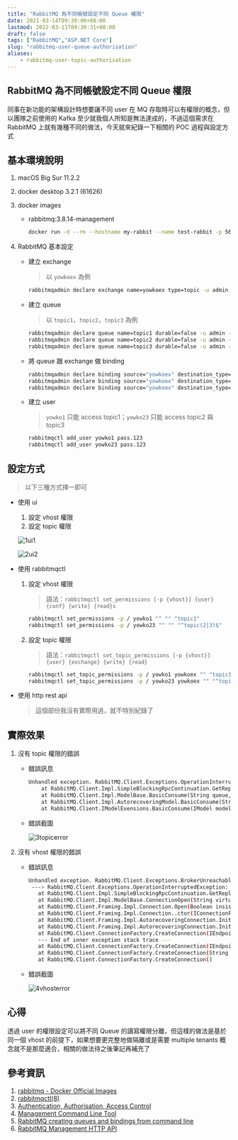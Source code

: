 ```yaml
---
title: "RabbitMQ 為不同帳號設定不同 Queue 權限"
date: 2021-03-14T09:30:00+08:00
lastmod: 2022-03-11T09:30:31+08:00
draft: false
tags: ["RabbitMQ","ASP.NET Core"]
slug: "rabbitmq-user-queue-authorisation"
aliases:
    - rabbitmq-user-topic-authorisation
---
```


## RabbitMQ 為不同帳號設定不同 Queue 權限

同事在新功能的架構設計時想要讓不同 user 在 MQ 存取時可以有權限的概念，但以團隊之前使用的 Kafka 至少就我個人所知是無法達成的，不過這個需求在 RabbitMQ 上就有幾種不同的做法，今天就來紀錄一下相關的 POC 過程與設定方式

## 基本環境說明

1. macOS Big Sur 11.2.2
2. docker desktop 3.2.1 (61626)
3. docker images

    - rabbitmq:3.8.14-management

        ```bash
        docker run -d --rm --hostname my-rabbit --name test-rabbit -p 5672:5672 -p 15672:15672  -e RABBITMQ_DEFAULT_USER=admin -e RABBITMQ_DEFAULT_PASS=pass.123 rabbitmq:3.8.14-management
        ```

4. RabbitMQ 基本設定

    - 建立 exchange

        > 以 `yowkoex` 為例

        ```bash
        rabbitmqadmin declare exchange name=yowkoex type=topic -u admin -p pass.123
        ```

    - 建立 queue

        > 以 `topic1`，`topic2`，`topic3` 為例

        ```bash
        rabbitmqadmin declare queue name=topic1 durable=false -u admin -p pass.123
        rabbitmqadmin declare queue name=topic2 durable=false -u admin -p pass.123
        rabbitmqadmin declare queue name=topic3 durable=false -u admin -p pass.123
        ```

    - 將 queue 跟 exchange 做 binding

        ```bash
        rabbitmqadmin declare binding source="yowkoex" destination_type="queue" destination="topic1" routing_key="topic1" -u admin -p pass.123
        rabbitmqadmin declare binding source="yowkoex" destination_type="queue" destination="topic2" routing_key="topic2" -u admin -p pass.123
        rabbitmqadmin declare binding source="yowkoex" destination_type="queue" destination="topic3" routing_key="topic3" -u admin -p pass.123
        ```

    - 建立 user

        > `yowko1` 只能 access topic1；`yowko23` 只能 access topic2 與 topic3

        ```bash
        rabbitmqctl add_user yowko1 pass.123
        rabbitmqctl add_user yowko23 pass.123
        ```

## 設定方式

> 以下三種方式擇一即可

- 使用 ui

    1. 設定 vhost 權限
    2. 設定 topic 權限

    ![1ui1](https://user-images.githubusercontent.com/3851540/111072242-a80a0080-8514-11eb-8c3e-25a51a477550.png)

    ![2ui2](https://user-images.githubusercontent.com/3851540/111072244-a9d3c400-8514-11eb-860b-089b12184b92.png)

- 使用 rabbitmqctl

    1. 設定 vhost 權限

        > 語法：`rabbitmqctl set_permissions [-p {vhost}] {user} {conf} {write} {read}s`

        ```bash
        rabbitmqctl set_permissions -p / yowko1 "" "" "topic1"
        rabbitmqctl set_permissions -p / yowko23 "" "" "^topic(2|3)$"
        ```

    2. 設定 topic 權限

        > 語法：`rabbitmqctl set_topic_permissions [-p {vhost}] {user} {exchange} {write} {read}`

        ```bash
        rabbitmqctl set_topic_permissions -p / yowko1 yowkoex "" "topic1"
        rabbitmqctl set_topic_permissions -p / yowko23 yowkoex "" "^topic(2|3)$"
        ```

- 使用 http rest api

    > 這個部份我沒有實際用過，就不特別紀錄了

## 實際效果

1. 沒有 topic 權限的錯誤

    - 錯誤訊息

        ```txt
        Unhandled exception. RabbitMQ.Client.Exceptions.OperationInterruptedException: The AMQP operation was interrupted: AMQP close-reason, initiated by Peer, code=403, text='ACCESS_REFUSED - access to queue 'topic1' in vhost '/' refused for user 'yowko23'', classId=60, methodId=20
            at RabbitMQ.Client.Impl.SimpleBlockingRpcContinuation.GetReply(TimeSpan timeout)
            at RabbitMQ.Client.Impl.ModelBase.BasicConsume(String queue, Boolean autoAck, String consumerTag, Boolean noLocal, Boolean exclusive, IDictionary`2 arguments, IBasicConsumer consumer)
            at RabbitMQ.Client.Impl.AutorecoveringModel.BasicConsume(String queue, Boolean autoAck, String consumerTag, Boolean noLocal, Boolean exclusive, IDictionary`2 arguments, IBasicConsumer consumer)
            at RabbitMQ.Client.IModelExensions.BasicConsume(IModel model, String queue, Boolean autoAck, IBasicConsumer consumer)
        ```

    - 錯誤截圖

        ![3topicerror](https://user-images.githubusercontent.com/3851540/111072245-aa6c5a80-8514-11eb-896c-8c578ca5b3bd.png)

2. 沒有 vhost 權限的錯誤

    - 錯誤訊息

        ```bash
        Unhandled exception. RabbitMQ.Client.Exceptions.BrokerUnreachableException: None of the specified endpoints were reachable
         ---> RabbitMQ.Client.Exceptions.OperationInterruptedException: The AMQP operation was interrupted: AMQP close-reason, initiated by Peer, code=530, text='NOT_ALLOWED - access to vhost '/' refused for user 'yuser'', classId=10, methodId=40
           at RabbitMQ.Client.Impl.SimpleBlockingRpcContinuation.GetReply(TimeSpan timeout)
           at RabbitMQ.Client.Impl.ModelBase.ConnectionOpen(String virtualHost, String capabilities, Boolean insist)
           at RabbitMQ.Client.Framing.Impl.Connection.Open(Boolean insist)
           at RabbitMQ.Client.Framing.Impl.Connection..ctor(IConnectionFactory factory, Boolean insist, IFrameHandler frameHandler, String clientProvidedName)
           at RabbitMQ.Client.Framing.Impl.AutorecoveringConnection.Init(IFrameHandler fh)
           at RabbitMQ.Client.Framing.Impl.AutorecoveringConnection.Init(IEndpointResolver endpoints)
           at RabbitMQ.Client.ConnectionFactory.CreateConnection(IEndpointResolver endpointResolver, String clientProvidedName)
           --- End of inner exception stack trace ---
           at RabbitMQ.Client.ConnectionFactory.CreateConnection(IEndpointResolver endpointResolver, String clientProvidedName)
           at RabbitMQ.Client.ConnectionFactory.CreateConnection(String clientProvidedName)
           at RabbitMQ.Client.ConnectionFactory.CreateConnection()
        ```

    - 錯誤截圖

        ![4vhosterror](https://user-images.githubusercontent.com/3851540/111072248-ab9d8780-8514-11eb-987a-4e79f05cf36d.png)

## 心得

透過 user 的權限設定可以將不同 Queue 的讀寫權限分離，但這樣的做法是基於同一個 vhost 的前提下，如果想要更完整地做隔離或是需要 multiple tenants 概念就不是那麼適合，相關的做法待之後筆記再補充了

## 參考資訊

1. [rabbitmq - Docker Official Images](https://hub.docker.com/_/rabbitmq)
2. [rabbitmqctl(8)](https://www.rabbitmq.com/rabbitmqctl.8.html)
3. [Authentication, Authorisation, Access Control](https://rabbitmq.com/access-control.html)
4. [Management Command Line Tool](https://www.rabbitmq.com/management-cli.html)
5. [RabbitMQ creating queues and bindings from command line](https://stackoverflow.com/a/5826132s)
6. [RabbitMQ Management HTTP API](https://pulse.mozilla.org/api/)
